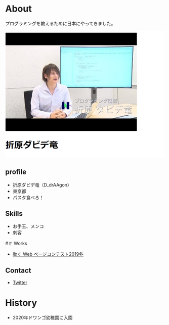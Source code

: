 # About
プログラミングを教えるために日本にやってきました。

![自分の写真](cap.png)

## profile
- 折原ダビデ竜（D_drAAgon）
- 東京都
- パスタ食べろ！

## Skills
- お手玉、メンコ
- 刺客

#＃ Works
- [動く Web ページコンテスト2019冬](https://progedu.github.io/web-contests/webcontest2019-winter/)

## Contact
- [Twitter](https://twitter.com/D_drAAgon)

# History
- 2020年ドワンゴ幼稚園に入園
